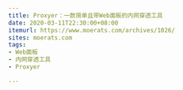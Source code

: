 ```yaml
---
title: Proxyer：一款简单且带Web面板的内网穿透工具
date: 2020-03-11T22:30:00+08:00
itemurl: https://www.moerats.com/archives/1026/
sites: moerats.com
tags:
- Web面板
- 内网穿透工具
- Proxyer

---
```

